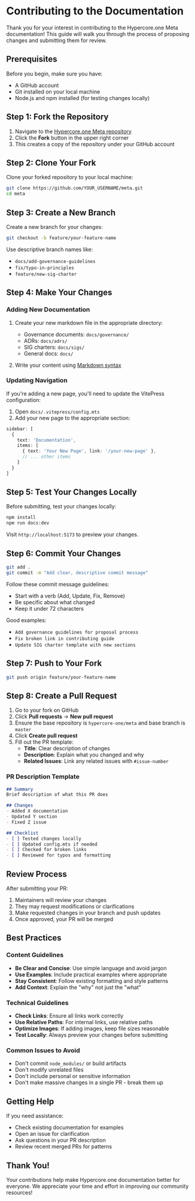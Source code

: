 # Contributing to the Documentation

Thank you for your interest in contributing to the Hypercore.one Meta documentation! This guide will walk you through the process of proposing changes and submitting them for review.

## Prerequisites

Before you begin, make sure you have:
- A GitHub account
- Git installed on your local machine
- Node.js and npm installed (for testing changes locally)

## Step 1: Fork the Repository

1. Navigate to the [Hypercore.one Meta repository](https://github.com/hypercore-one/meta)
2. Click the **Fork** button in the upper right corner
3. This creates a copy of the repository under your GitHub account

## Step 2: Clone Your Fork

Clone your forked repository to your local machine:

```bash
git clone https://github.com/YOUR_USERNAME/meta.git
cd meta
```

## Step 3: Create a New Branch

Create a new branch for your changes:

```bash
git checkout -b feature/your-feature-name
```

Use descriptive branch names like:
- `docs/add-governance-guidelines`
- `fix/typo-in-principles`
- `feature/new-sig-charter`

## Step 4: Make Your Changes

### Adding New Documentation

1. Create your new markdown file in the appropriate directory:
   - Governance documents: `docs/governance/`
   - ADRs: `docs/adrs/`
   - SIG charters: `docs/sigs/`
   - General docs: `docs/`

2. Write your content using [Markdown syntax](/markdown)

### Updating Navigation

If you're adding a new page, you'll need to update the VitePress configuration:

1. Open `docs/.vitepress/config.mts`
2. Add your new page to the appropriate section:

```typescript
sidebar: [
  {
    text: 'Documentation',
    items: [
      { text: 'Your New Page', link: '/your-new-page' },
      // ... other items
    ]
  }
]
```

## Step 5: Test Your Changes Locally

Before submitting, test your changes locally:

```bash
npm install
npm run docs:dev
```

Visit `http://localhost:5173` to preview your changes.

## Step 6: Commit Your Changes

```bash
git add .
git commit -m "Add clear, descriptive commit message"
```

Follow these commit message guidelines:
- Start with a verb (Add, Update, Fix, Remove)
- Be specific about what changed
- Keep it under 72 characters

Good examples:
- `Add governance guidelines for proposal process`
- `Fix broken link in contributing guide`
- `Update SIG charter template with new sections`

## Step 7: Push to Your Fork

```bash
git push origin feature/your-feature-name
```

## Step 8: Create a Pull Request

1. Go to your fork on GitHub
2. Click **Pull requests** → **New pull request**
3. Ensure the base repository is `hypercore-one/meta` and base branch is `master`
4. Click **Create pull request**
5. Fill out the PR template:
   - **Title**: Clear description of changes
   - **Description**: Explain what you changed and why
   - **Related Issues**: Link any related issues with `#issue-number`

### PR Description Template

```markdown
## Summary
Brief description of what this PR does

## Changes
- Added X documentation
- Updated Y section
- Fixed Z issue

## Checklist
- [ ] Tested changes locally
- [ ] Updated config.mts if needed
- [ ] Checked for broken links
- [ ] Reviewed for typos and formatting
```

## Review Process

After submitting your PR:

1. Maintainers will review your changes
2. They may request modifications or clarifications
3. Make requested changes in your branch and push updates
4. Once approved, your PR will be merged

## Best Practices

### Content Guidelines

- **Be Clear and Concise**: Use simple language and avoid jargon
- **Use Examples**: Include practical examples where appropriate
- **Stay Consistent**: Follow existing formatting and style patterns
- **Add Context**: Explain the "why" not just the "what"

### Technical Guidelines

- **Check Links**: Ensure all links work correctly
- **Use Relative Paths**: For internal links, use relative paths
- **Optimize Images**: If adding images, keep file sizes reasonable
- **Test Locally**: Always preview your changes before submitting

### Common Issues to Avoid

- Don't commit `node_modules/` or build artifacts
- Don't modify unrelated files
- Don't include personal or sensitive information
- Don't make massive changes in a single PR - break them up

## Getting Help

If you need assistance:

- Check existing documentation for examples
- Open an issue for clarification
- Ask questions in your PR description
- Review recent merged PRs for patterns

## Thank You!

Your contributions help make Hypercore.one documentation better for everyone. We appreciate your time and effort in improving our community resources!